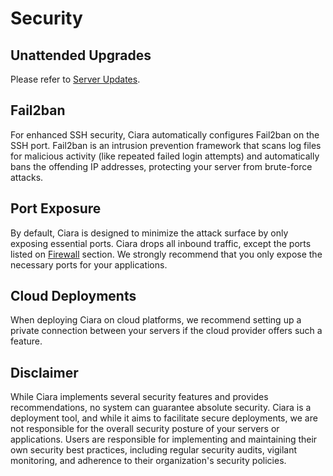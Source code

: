 # Security

## Unattended Upgrades

Please refer to [Server Updates](/server-updates.html).

## Fail2ban

For enhanced SSH security, Ciara automatically configures Fail2ban on the SSH port. Fail2ban is an intrusion prevention framework that scans log files for malicious activity (like repeated failed login attempts) and automatically bans the offending IP addresses, protecting your server from brute-force attacks.

## Port Exposure

By default, Ciara is designed to minimize the attack surface by only exposing essential ports. Ciara drops all inbound traffic, except the ports listed on [Firewall](/firewall#inbound) section. We strongly recommend that you only expose the necessary ports for your applications.

## Cloud Deployments

When deploying Ciara on cloud platforms, we recommend setting up a private connection between your servers if the cloud provider offers such a feature.

## Disclaimer

While Ciara implements several security features and provides recommendations, no system can guarantee absolute security. Ciara is a deployment tool, and while it aims to facilitate secure deployments, we are not responsible for the overall security posture of your servers or applications. Users are responsible for implementing and maintaining their own security best practices, including regular security audits, vigilant monitoring, and adherence to their organization's security policies.
